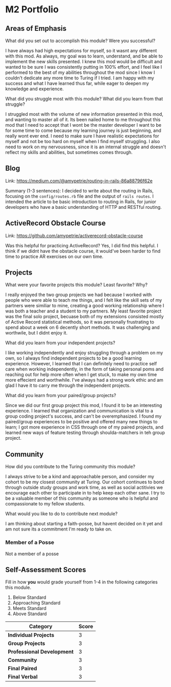 # M2 Portfolio

## Areas of Emphasis

What did you set out to accomplish this module? Were you successful?

I have always had high expectations for myself, so it wasnt any different with this mod. As always, my goal was to learn, understand, and be able to implement the new skills presented. I knew this mod would be difficult and wanted to be sure I was consistently putting in 100% effort, and I feel like I performed to the best of my abilities throughout the mod since I know I couldn't dedicate any more time to Turing if I tried. I am happy with my success and what I have learned thus far, while eager to deepen my knowledge and experience.  

What did you struggle most with this module? What did you learn from that struggle?

I struggled most with the volume of new information presented in this mod, and wanting to master all of it. Its been nailed home to me throughout this mod that I need to accept that I wont be the master developer I want to be for some time to come because my learning journey is just beginning, and really wont ever end. I need to make sure I have realistic expectations for myself and not be too hard on myself when I find myself struggling. I also need to work on my nervousness, since it is an internal struggle and doesn't reflect my skills and abilities, but sometimes comes through. 

## Blog

Link: https://medium.com/@amypetrie/routing-in-rails-86a88796f62e

Summary (1-3 sentences): I decided to write about the routing in Rails, focusing on the `config/routes.rb` file and the output of `rails routes`. I intended the article to be basic introduction to routing in Rails, for junior developers who have a basic understanding of HTTP and RESTful routing. 

## ActiveRecord Obstacle Course
Link: https://github.com/amypetrie/activerecord-obstacle-course

Was this helpful for practicing ActiveRecord?
Yes, I did find this helpful. I think if we didnt have the obstacle course, it would've been harder to find time to practice AR exercises on our own time.

## Projects

What were your favorite projects this module? Least favorite? Why?

I really enjoyed the two group projects we had because I worked with people who were able to teach me things, and I felt like the skill sets of my partners were similiar to mine, creating a good working relationship where I was both a teacher and a student to my partners. My least favorite project was the final solo project, becuase both of my extensions consisted mostly of Active Record statistical methods, so it was personally frustrating to spend about a week on 6 decently short methods. It was challenging and worthwile, but I didnt enjoy it. 

What did you learn from your independent projects?

I like working independently and enjoy struggling through a problem on my own, so I always find independent projects to be a good learning experience. However, I learned that I can definitely need to practice self care when working independently, in the form of taking personal poms and reaching out for help more often when I get stuck, to make my own time more effecient and worthwhile. I've always had a strong work ethic and am glad I have it to carry me through the independent projects. 

What did you learn from your paired/group projects?

Since we did our first group project this mod, I found it to be an interesting experience. I learned that organization and communication is vital to a group coding project's success, and can't be overemphasized. I found my paired/group experiences to be positive and offered many new things to learn; I got more experience in CSS through one of my paired projects, and learned new ways of feature testing through shoulda-matchers in teh group project.


## Community 

How did you contribute to the Turing community this module?

I always strive to be a kind and approachable person, and consider my cohort to be my closest community at Turing. Our cohort continues to bond through outside study groups and work time, as well as social actitivies we encourage each other to participate in to help keep each other sane. I try to be a valuable member of this community as someone who is helpful and compassionate to my fellow students.

What would you like to do to contribute next module?

I am thinking about starting a faith-posse, but havent decided on it yet and am not sure its a commitment I'm ready to take on.

### Member of a Posse

Not a member of a posse

## Self-Assessment Scores

Fill in how **you** would grade yourself from 1-4 in the following categories this module.

1. Below Standard
2. Approaching Standard
3. Meets Standard
4. Above Standard


| Category                     | Score |
| -----------------------------| ----- |
| **Individual Projects**      |   3    |
| **Group Projects**           |   3    |
| **Professional Development** |   3    |
| **Community**                |   3    |
| **Final Paired**             |   3    |
| **Final Verbal**             |   3    |
